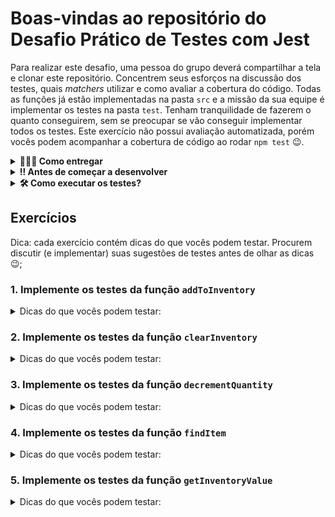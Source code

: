 # Boas-vindas ao repositório do Desafio Prático de Testes com Jest

Para realizar este desafio, uma pessoa do grupo deverá compartilhar a tela e clonar este repositório. Concentrem seus esforços na discussão dos testes, quais _matchers_ utilizar e como avaliar a cobertura do código. Todas as funções já estão implementadas na pasta `src` e a missão da sua equipe é implementar os testes na pasta `test`. Tenham tranquilidade de fazerem o quanto conseguirem, sem se preocupar se vão conseguir implementar todos os testes. Este exercício não possui avaliação automatizada, porém vocês podem acompanhar a cobertura de código ao rodar `npm test` 😉.

<details>
  <summary><strong>🤷🏽‍♀️ Como entregar</strong></summary><br />

Para entregar o exercício sua equipe deverá criar um _Pull Request_ neste repositório.

Lembre-se que você pode consultar nosso conteúdo sobre [Git & GitHub](https://app.betrybe.com/course/4d67f5b4-34a6-489f-a205-b6c7dc50fc16/) e nosso [Blog - Git & GitHub](https://blog.betrybe.com/tecnologia/git-e-github/) sempre que precisar!

</details>

<details>
<summary>
  <strong>‼️ Antes de começar a desenvolver</strong>
</summary>

Para a pessoa compartilhando a tela:

1. Clone o repositório

- `git clone git@github.com:tryber/sd-030-exercise-inventory-tests.git`.
- Entre na pasta do repositório que você acabou de clonar:
  - `cd sd-030-exercise-inventory-tests`

2. Instale as dependências e inicialize o exercício

- Instale as dependências:
  - `npm install`

3. Crie uma branch a partir da branch `main`

- Verifique que você está na branch `main`
  - Exemplo: `git branch`
- Se não estiver, mude para a branch `main`
  - Exemplo: `git checkout main`
- Agora, crie uma branch onde vai guardar os `commits` do exercício
  - Você deve criar uma branch no seguinte formato: `equipe-x-nome-do-exercicio`
  - Exemplo: `git checkout -b equipe-1-inventory-tests`

4. Quando fizer mudanças, adicione-as ao _stage_ do Git e faça um `commit`

- Verifique que as mudanças ainda não estão no _stage_
  - Exemplo: `git status` (deve aparecer as alterações realizadas em vermelho)
- Adicione o novo arquivo ao _stage_ do Git
  - Exemplo:
    - `git add .` (adicionando todas as mudanças - _que estavam em vermelho_ - ao stage do Git)
    - `git status` (deve aparecer listado os arquivos em verde)
- Faça o `commit` inicial
  - Exemplo:
    - `git commit -m 'iniciando o exercício. VAMOS COM TUDO :rocket:'` (fazendo o primeiro commit)
    - `git status` (deve aparecer uma mensagem tipo _nothing to commit_ )

5. Adicione a sua branch com o novo `commit` ao repositório remoto

- Usando o exemplo anterior: `git push -u origin equipe-1-inventory-tests`

6. Crie um novo `Pull Request` _(PR)_

- Vá até a página de _Pull Requests_ do [repositório no GitHub](https://github.com/tryber/sd-030-exercise-inventory-tests/pulls)
- Clique no botão verde _"New pull request"_
- Clique na caixa de seleção _"Compare"_ e escolha a sua branch **com atenção**
  - Coloque um título para a sua _Pull Request_
  - Exemplo: _"Cria tela de busca"_
- Clique no botão verde _"Create pull request"_
- Adicione uma descrição para o _Pull Request_, um título claro que o identifique, e clique no botão verde _"Create pull request"_
- **Não se preocupe em preencher mais nada por enquanto!**
- Volte até a [página de _Pull Requests_ do repositório](https://github.com/tryber/sd-030-exercise-inventory-tests/pulls) e confira que o seu _Pull Request_ está criado

</details>

<details>
<summary>
  <strong>🛠 Como executar os testes?</strong>
</summary>

Para executar todos os testes utilize o comando: `npm test`.
Este exercício já está configurado para apresentar a cobertura de código.
Para executar os testes de um arquivo específico adicione o nome do arquivo.
Por exemplo:

```
npm test addToInventory
```

A saída da execução vai ser algo parecido com:

```
 PASS  test/addToInventory.test.js
  a função addToInventory
    ✎ todo adiciona item ao inventário
    ✎ todo lança exceção se não for passado um array

-------------------|---------|----------|---------|---------|-------------------
File               | % Stmts | % Branch | % Funcs | % Lines | Uncovered Line #s
-------------------|---------|----------|---------|---------|-------------------
All files          |      25 |        0 |       0 |      25 |
 addToInventory.js |      25 |        0 |       0 |      25 | 2-5
-------------------|---------|----------|---------|---------|-------------------
Test Suites: 1 passed, 1 total
Tests:       2 todo, 2 total
Snapshots:   0 total
Time:        0.183 s, estimated 1 s
Ran all test suites matching /addToInventory/i.
```

Cada arquivo de teste possui sugestões do que pode ser testado, na forma de `it.todo`.
Por exemplo:

```javascript
describe("a função addToInventory", () => {
  it.todo("adiciona item ao inventário");
});
```

Para implementar o teste remova o `.todo` e adicione a função com o seu teste.
Exemplo:

```javascript
describe("a função addToInventory", () => {
  it("adiciona item ao inventário", () => {
    // seu teste vai aqui! ;)
  });
});
```

Por fim, a execução do testes irá gerar um relatório em `coverage/lcov-report/index.html`. Acompanhem esse relatório a cada novo teste implementado, e discutam testes que vocês possam implementar para aumentar a cobertura de código.

</details>

## Exercícios

Dica: cada exercício contém dicas do que vocês podem testar. Procurem discutir (e implementar) suas sugestões de testes antes de olhar as dicas 😉;

### 1. Implemente os testes da função `addToInventory`

<details>
<summary>
  Dicas do que vocês podem testar:
</summary>

- Se ao chamar a função passando um novo item o tamanho do array aumentou em um;
- Se ao chamar a função passando um novo item o array contém o novo item; Lembrem que o valor que estamos [avaliando é um objeto dentro de um array](https://jestjs.io/pt-BR/docs/expect#tocontainequalitem).
- Se ao chamar a função sem parâmetros lança a exceção `O inventário deve ser um array`. Lembrem de envolver a chamada da função em uma nova função [para que o Jest possa capturar o erro.](https://jestjs.io/pt-BR/docs/using-matchers#exce%C3%A7%C3%B5es)

</details>

### 2. Implemente os testes da função `clearInventory`

<details>
<summary>
  Dicas do que vocês podem testar:
</summary>

- Se ao chamar a função passando um array com quatro itens, sendo que um destes tem `quantity` igual a zero:

  - o tamanho do array após chamar a função deve ser `3`;
  - o array não deve conter o item removido;

</details>

### 3. Implemente os testes da função `decrementQuantity`

<details>
<summary>
  Dicas do que vocês podem testar:
</summary>

- Se para um array contendo um item com `name: banana` e `quantity: 20`, ao chamar a função passando o array, `banana` e `5` o retorno da função é um objeto com as propriedades `name: banana` e `quantity: 15`. Além disso, teste se esse item está presente no array.
- Se para um array contendo um item com `name: banana` e `quantity: 20`, ao chamar a função passando o array, `banana` e **não** passando o terceiro argumento o retorno da função é um objeto com as propriedades `name: banana` e `quantity: 19`.
- Se para um array contendo um item com `name: banana` e `quantity: 20`, ao chamar a função passando o array, `banana` e `30` a função lança um erro `O decremento deve ser menor ou igual a quantidade atual`.

</details>

### 4. Implemente os testes da função `findItem`

<details>
<summary>
  Dicas do que vocês podem testar:
</summary>

- Se ao chamar a função passando um array, que contenha um item com o nome `banana` o retorno da função é um objeto, com a propriedade `name`, igual à `banana`.
- Se ao chamar a função passando um array, que **não** contenha um item com o nome `maça`, é lançado um erro `'O item não foi encontrado'`.

</details>

### 5. Implemente os testes da função `getInventoryValue`

<details>
<summary>
  Dicas do que vocês podem testar:
</summary>

- Se ao chamar a função passando um array vazio o retorno é `0`.
- Se ao chamar a função com um array de itens, retorna o somatório da quantidade dos itens multiplicado pelo preço. Por exemplo, para o array abaixo o retorno deve ser `525.34`. Lembrem de ter cuidado com a [comparação de números com casas decimais](https://jestjs.io/pt-BR/docs/using-matchers#n%C3%BAmeros).

```
[
  { name: 'maça', unit: 'kg', price: 5.69, quantity: 38 },
  { name: 'ovos', unit: 'dúzia', price: 5.07, quantity: 19 },
  { name: 'leite', unit: 'pacote', price: 5.19, quantity: 41 },
  { name: 'banana', unit: 'kg', price: 1.99, quantity: 0 },
]
```

Ou seja, `(38 * 5.69) + (19 * 5.07) + (41 * 5.19) + (0 * 1.99)`.

</details>
